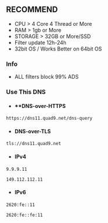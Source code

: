 ## RECOMMEND 
* CPU > 4 Core 4 Thread or More
* RAM > 1gb or More
* STORAGE > 32GB or More/SSD
* Filter update 12h-24h
* 32bit OS / Works Better on 64bit OS
### Info
* ALL filters block 99% ADS

### Use This DNS

* #### **DNS-over-HTTPS
```
https://dns11.quad9.net/dns-query
```
* #### DNS-over-TLS
```
tls://dns11.quad9.net
```

* #### IPv4
```
9.9.9.11
```
```
149.112.112.11
```

* #### IPv6
```
2620:fe::11
```
```
2620:fe::fe:11
```
